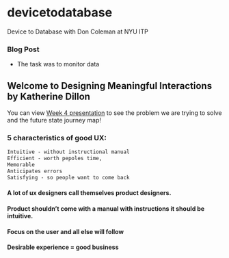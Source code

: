 # devicetodatabase
Device to Database with Don Coleman at NYU ITP

### Blog Post

- The task was to monitor data


## Welcome to Designing Meaningful Interactions by Katherine Dillon

You can view [Week 4 presentation](https://docs.google.com/presentation/d/1d0VlyH_sJjfWlDtPem4eYXyoOKvPOLYIcXUFmmIPWgE/edit?usp=sharing) to see the problem we are trying to solve and the future state journey map!


### 5 characteristics of good UX:
```markdown
Intuitive - without instructional manual
Efficient - worth pepoles time,
Memorable
Anticipates errors
Satisfying - so people want to come back
```

#### A lot of ux designers call themselves product designers.
#### Product shouldn’t come with a manual with instructions it should be intuitive. 
#### Focus on the user and all else will follow 
#### Desirable experience = good business 

```markdown
